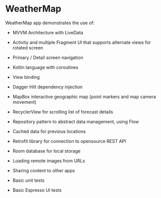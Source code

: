 # WeatherMap
WeatherMap app demonstrates the use of:

- MVVM Architecture with LiveData

- Activity and multiple Fragment UI that supports alternate views for rotated screen

- Primary / Detail screen navigation

- Kotlin language with coroutines

- View binding

- Dagger Hilt dependency injection

- MapBox interactive geographic map (point markers and map camera movement)

- RecyclerView for scrolling list of forecast details

- Repository pattern to abstract data management, using Flow

- Cached data for previous locations

- Retrofit library for connection to opensource REST API

- Room database for local storage

- Loading remote images from URLs

- Sharing content to other apps

- Basic unit tests

- Basic Espresso UI tests 
